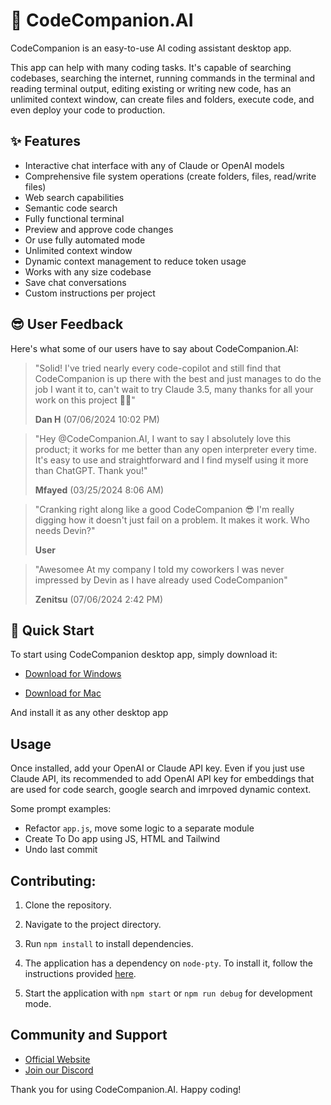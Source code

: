 # 🤖 CodeCompanion.AI

CodeCompanion is an easy-to-use AI coding assistant desktop app.

This app can help with many coding tasks. It's capable of searching codebases, searching the internet, running commands in the terminal and reading terminal output, editing existing or writing new code, has an unlimited context window, can create files and folders, execute code, and even deploy your code to production.

## ✨ Features

- Interactive chat interface with any of Claude or OpenAI models
- Comprehensive file system operations (create folders, files, read/write files)
- Web search capabilities
- Semantic code search
- Fully functional terminal
- Preview and approve code changes
- Or use fully automated mode
- Unlimited context window
- Dynamic context management to reduce token usage
- Works with any size codebase
- Save chat conversations
- Custom instructions per project

## 😎 User Feedback

Here's what some of our users have to say about CodeCompanion.AI:

> "Solid! I've tried nearly every code-copilot and still find that CodeCompanion is up there with the best and just manages to do the job I want it to, can't wait to try Claude 3.5, many thanks for all your work on this project 🙏🤔"
>
> **Dan H** (07/06/2024 10:02 PM)

> "Hey @CodeCompanion.AI, I want to say I absolutely love this product; it works for me better than any open interpreter every time. It's easy to use and straightforward and I find myself using it more than ChatGPT. Thank you!"
>
> **Mfayed** (03/25/2024 8:06 AM)

> "Cranking right along like a good CodeCompanion 😎
> I'm really digging how it doesn't just fail on a problem. It makes it work. Who needs Devin?"
>
> **User**

> "Awesomee
> At my company I told my coworkers I was never impressed by Devin as I have already used CodeCompanion"
>
> **Zenitsu** (07/06/2024 2:42 PM)

## 🚀 Quick Start

To start using CodeCompanion desktop app, simply download it:

- [Download for Windows](https://codecompanion.s3.us-west-2.amazonaws.com/CodeCompanion-Installer.exe)

- [Download for Mac](https://codecompanion.s3.us-west-2.amazonaws.com/CodeCompanion.dmg)

And install it as any other desktop app

## Usage

Once installed, add your OpenAI or Claude API key.
Even if you just use Claude API, its recommended to add OpenAI API key for embeddings that are used for code search, google search and imrpoved dynamic context.

Some prompt examples:

- Refactor `app.js`, move some logic to a separate module
- Create To Do app using JS, HTML and Tailwind
- Undo last commit

## Contributing:

1. Clone the repository.
2. Navigate to the project directory.
3. Run `npm install` to install dependencies.
4. The application has a dependency on `node-pty`. To install it, follow the instructions provided [here](https://github.com/microsoft/node-pty?tab=readme-ov-file#dependencies).

5. Start the application with `npm start` or `npm run debug` for development mode.

## Community and Support

- [Official Website](https://codecompanion.ai/)
- [Join our Discord](https://discord.com/invite/qcTqDgqy6R)

Thank you for using CodeCompanion.AI. Happy coding!
